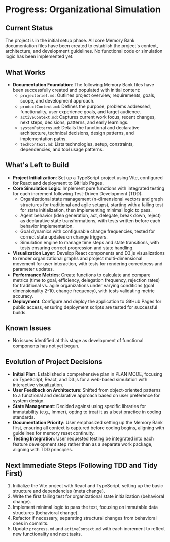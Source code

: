 # Progress: Organizational Simulation

## Current Status
The project is in the initial setup phase. All core Memory Bank documentation files have been created to establish the project's context, architecture, and development guidelines. No functional code or simulation logic has been implemented yet.

## What Works
- **Documentation Foundation**: The following Memory Bank files have been successfully created and populated with initial content:
  - `projectbrief.md`: Outlines project overview, requirements, goals, scope, and development approach.
  - `productContext.md`: Defines the purpose, problems addressed, functionality, user experience goals, and target audience.
  - `activeContext.md`: Captures current work focus, recent changes, next steps, decisions, patterns, and early learnings.
  - `systemPatterns.md`: Details the functional and declarative architecture, technical decisions, design patterns, and implementation paths.
  - `techContext.md`: Lists technologies, setup, constraints, dependencies, and tool usage patterns.

## What's Left to Build
- **Project Initialization**: Set up a TypeScript project using Vite, configured for React and deployment to GitHub Pages.
- **Core Simulation Logic**: Implement pure functions with integrated testing for each increment following Test-Driven Development (TDD):
  - Organizational state management (n-dimensional vectors and graph structures for traditional and agile setups), starting with a failing test for state initialization, then implementing minimal logic to pass.
  - Agent behavior (idea generation, act, delegate, break down, reject) as declarative state transformations, with tests written before each behavior implementation.
  - Goal dynamics with configurable change frequencies, tested for correct state updates on change triggers.
  - Simulation engine to manage time steps and state transitions, with tests ensuring correct progression and state handling.
- **Visualization Layer**: Develop React components and D3.js visualizations to render organizational graphs and project multi-dimensional movement for user interaction, with tests for rendering correctness and parameter updates.
- **Performance Metrics**: Create functions to calculate and compare metrics (time to goal, efficiency, delegation frequency, rejection rates) for traditional vs. agile organizations under varying conditions (goal dimensionality 2-10, change frequency), with tests validating metric accuracy.
- **Deployment**: Configure and deploy the application to GitHub Pages for public access, ensuring deployment scripts are tested for successful builds.

## Known Issues
- No issues identified at this stage as development of functional components has not yet begun.

## Evolution of Project Decisions
- **Initial Plan**: Established a comprehensive plan in PLAN MODE, focusing on TypeScript, React, and D3.js for a web-based simulation with interactive visualization.
- **User Feedback on Architecture**: Shifted from object-oriented patterns to a functional and declarative approach based on user preference for system design.
- **State Management**: Decided against using specific libraries for immutability (e.g., Immer), opting to treat it as a best practice in coding standards.
- **Documentation Priority**: User emphasized setting up the Memory Bank first, ensuring all context is captured before coding begins, aligning with guidelines for memory reset continuity.
- **Testing Integration**: User requested testing be integrated into each feature development step rather than as a separate work package, aligning with TDD principles.

## Next Immediate Steps (Following TDD and Tidy First)
1. Initialize the Vite project with React and TypeScript, setting up the basic structure and dependencies (meta change).
2. Write the first failing test for organizational state initialization (behavioral change).
3. Implement minimal logic to pass the test, focusing on immutable data structures (behavioral change).
4. Refactor if necessary, separating structural changes from behavioral ones in commits.
5. Update `progress.md` and `activeContext.md` with each increment to reflect new functionality and next tasks.
